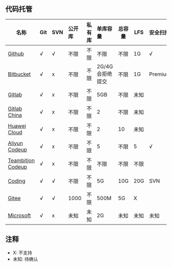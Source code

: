 ## 代码托管

| 名称                                                             | Git  | SVN  | 公开库 | 私有库 | 单库容量        | 总容量 | LFS  | 安全扫描 |
| ---------------------------------------------------------------- | :--- | :--- | :----- | :----- | :-------------- | ------ | ---- | :------- |
| [Github](https://github.com)                                     | √    | √    | 不限   | 不限   | 不限            | 不限   | 1G   | √        |
| [Bitbucket](https://bitbucket.org)                               | √    | x    | 不限   | 不限   | 2G/4G会拒绝提交 | 不限   | 1G   | Premium |
| [Gitlab](https://gitlab.com)                                     | √    | x    | 不限   | 不限   | 5GB             | 不限   | 未知 |          |
| [Gitlab China](https://gitlab.cn)                                | √    | x    | 不限   | 不限   | 2               | 不限   | 未知 |          |
| [Huawei Cloud](https://www.huaweicloud.com/product/codehub.html) | √    | x    | 不限   | 不限   | 2               | 10     | 未知 |          |
| [Aliyun Codeup](https://codeup.aliyun.com)                       | √    | x    | 不限   | 不限   | 5               | 不限   | 5    | √        |
| [Teambition Codeup](https://codeup.teambition.com)               | √    | x    | 不限   | 不限   | 不限            | 不限   | 不限 |          |
| [Coding](https://coding.net)                                     | √    | √    | 不限   | 不限   | 5G              | 10G    | 20G  | SVN      |
| [Gitee](https://gitee.com)                                       | √    | √    | 1000   | 不限   | 500M            | 5G     | X    |          |
| [Microsoft](https://dev.azure.com)                               | √    | x    | 未知   | 未知   | 2G              | 未知   | 未知 | 未知     |


## 注释
- X: 不支持
- 未知: 待确认